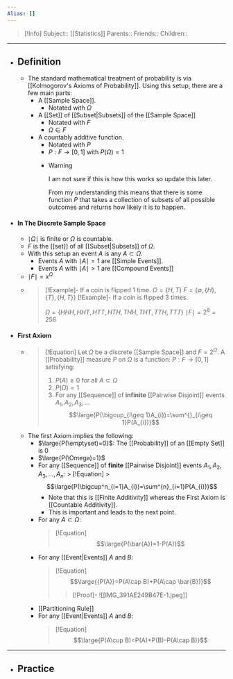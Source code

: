 ```yaml
---
Alias: []
---
```

> [!Info]
> Subject:: [[Statistics]]
> Parents:: 
> Friends:: 
> Children:: 
---
- ## Definition
	- The standard mathematical treatment of probability is via [[Kolmogorov's Axioms of Probability]]. Using this setup, there are a few main parts:
		- A [[Sample Space]].
			- Notated with $\Omega$
		- A [[Set]] of [[Subset|Subsets]] of the [[Sample Space]]
			- Notated with $F$
			- $\Omega \in F$
		- A countably additive function.
			- Notated with $P$
			- $P: F\to[0,1]$ with $P(\Omega)=1$
			- > [!Warning]
			  > I am not sure if this is how this works so update this later.
			  > 
			  > From my understanding this means that there is some function $P$ that takes a collection of subsets of all possible outcomes and returns how likely it is to happen.
- #### In The Discrete Sample Space
	- $\mid\Omega \mid$ is finite or $\Omega$ is countable.
	- $F$ is the [[set]] of all [[Subset|Subsets]] of $\Omega$.
	- With this setup an event $A$ is any $A \subset \Omega$.
		- Events $A$ with $\mid A\mid=1$ are [[Simple Events]].
		- Events $A$ with $\mid A\mid>1$ are [[Compound Events]]
	- $\mid F\mid=x^\Omega$
	- > [!Example]-
	  > If a coin is flipped $1$ time.
	  > $\Omega=\{ H,T \}$
	  > $F=\{ \emptyset,\{ H \},\{ T \},\{ H,T \} \}$
	  > [!Example]-
	  > If a coin is flipped $3$ times.
	  > 
	  > $\Omega=\{ HHH, HHT,HTT,HTH,THH,THT,TTH,TTT \}$
	  > $\mid F\mid=2^8=256$
- #### First Axiom
	- > [!Equation]
	  > Let $\Omega$ be a discrete [[Sample Space]] and $F=2^\Omega$. A [[Probability]] measure $P$ on $\Omega$ is a function: $P:F\to[0,1]$ satisfying:
	  > 1. $P(A) \geq 0$ for all $A\subset\Omega$
	  > 2. $P(\Omega)=1$
	  > 3. For any [[Sequence]] of **infinite** [[Pairwise Disjoint]] events $A_{1},A_{2},A_{3},\dots$
	  >    $$\large{P(\bigcup_{i\geq 1}A_{i})=\sum^{}_{i\geq 1}P(A_{i})}$$
	- The first Axiom implies the following:
		- $\large{P(\emptyset)=0}$: The [[Probability]] of an [[Empty Set]] is $0$
		- $\large{P(\Omega)=1}$
		-  For any [[Sequence]] of **finite** [[Pairwise Disjoint]] events $A_{1},A_{2},A_{3},\dots,A_{n}$:
		  > [!Equation]
		  > $$\large{P(\bigcup^n_{i=1}A_{i})=\sum^{n}_{i=1}P(A_{i})}$$
			- Note that this is [[Finite Additivity]] whereas the First Axiom is [[Countable Additivity]].
			- This is important and leads to the next point.
		- For any $A\subset\Omega$:
		  > [!Equation]
		  > $$\large{P(\bar{A})=1-P(A)}$$
		- For any [[Event|Events]] $A$ and $B$:
		  > [!Equation]
		  > $$\large{{P(A)}=P(A\cap B)+P(A\cap \bar{B})}$$
		  > > [!Proof]-
		  > > ![[IMG_391AE249B47E-1.jpeg]]
		- [[Partitioning Rule]]
		- For any [[Event|Events]] $A$ and $B$:
		  > [!Equation]
		  > $$\large{P(A\cup B)=P(A)+P(B)-P(A\cap B)}$$
---
- ## Practice